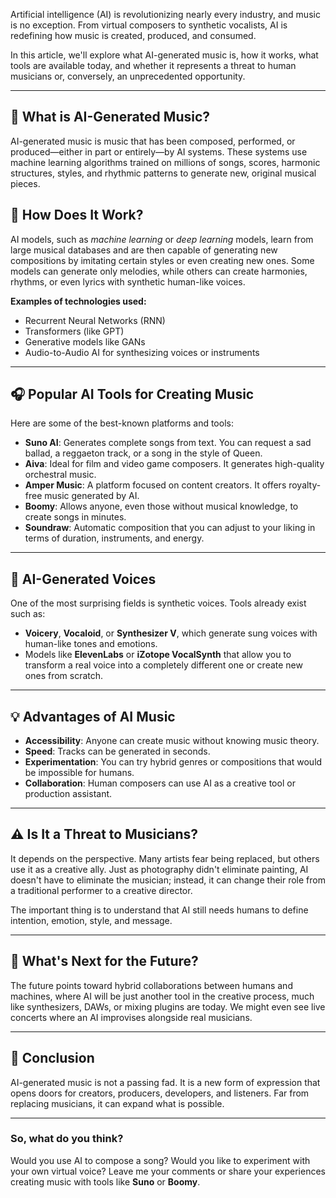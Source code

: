 Artificial intelligence (AI) is revolutionizing nearly every industry, and music is no exception. From virtual composers to synthetic vocalists, AI is redefining how music is created, produced, and consumed.

In this article, we'll explore what AI-generated music is, how it works, what tools are available today, and whether it represents a threat to human musicians or, conversely, an unprecedented opportunity.

---

## 🤖 What is AI-Generated Music?

AI-generated music is music that has been composed, performed, or produced—either in part or entirely—by AI systems. These systems use machine learning algorithms trained on millions of songs, scores, harmonic structures, styles, and rhythmic patterns to generate new, original musical pieces.

## 🧠 How Does It Work?

AI models, such as *machine learning* or *deep learning* models, learn from large musical databases and are then capable of generating new compositions by imitating certain styles or even creating new ones. Some models can generate only melodies, while others can create harmonies, rhythms, or even lyrics with synthetic human-like voices.

**Examples of technologies used:**

- Recurrent Neural Networks (RNN)
- Transformers (like GPT)
- Generative models like GANs
- Audio-to-Audio AI for synthesizing voices or instruments

---

## 🎧 Popular AI Tools for Creating Music

Here are some of the best-known platforms and tools:

- **Suno AI**: Generates complete songs from text. You can request a sad ballad, a reggaeton track, or a song in the style of Queen.
- **Aiva**: Ideal for film and video game composers. It generates high-quality orchestral music.
- **Amper Music**: A platform focused on content creators. It offers royalty-free music generated by AI.
- **Boomy**: Allows anyone, even those without musical knowledge, to create songs in minutes.
- **Soundraw**: Automatic composition that you can adjust to your liking in terms of duration, instruments, and energy.

---

## 🎤 AI-Generated Voices

One of the most surprising fields is synthetic voices. Tools already exist such as:

- **Voicery**, **Vocaloid**, or **Synthesizer V**, which generate sung voices with human-like tones and emotions.
- Models like **ElevenLabs** or **iZotope VocalSynth** that allow you to transform a real voice into a completely different one or create new ones from scratch.

---

## 💡 Advantages of AI Music

- **Accessibility**: Anyone can create music without knowing music theory.
- **Speed**: Tracks can be generated in seconds.
- **Experimentation**: You can try hybrid genres or compositions that would be impossible for humans.
- **Collaboration**: Human composers can use AI as a creative tool or production assistant.

---

## ⚠️ Is It a Threat to Musicians?

It depends on the perspective. Many artists fear being replaced, but others use it as a creative ally. Just as photography didn't eliminate painting, AI doesn't have to eliminate the musician; instead, it can change their role from a traditional performer to a creative director.

The important thing is to understand that AI still needs humans to define intention, emotion, style, and message.

---

## 🔮 What's Next for the Future?

The future points toward hybrid collaborations between humans and machines, where AI will be just another tool in the creative process, much like synthesizers, DAWs, or mixing plugins are today. We might even see live concerts where an AI improvises alongside real musicians.

---

## 🧠 Conclusion

AI-generated music is not a passing fad. It is a new form of expression that opens doors for creators, producers, developers, and listeners. Far from replacing musicians, it can expand what is possible.

---

### So, what do you think?

Would you use AI to compose a song? Would you like to experiment with your own virtual voice? Leave me your comments or share your experiences creating music with tools like **Suno** or **Boomy**.